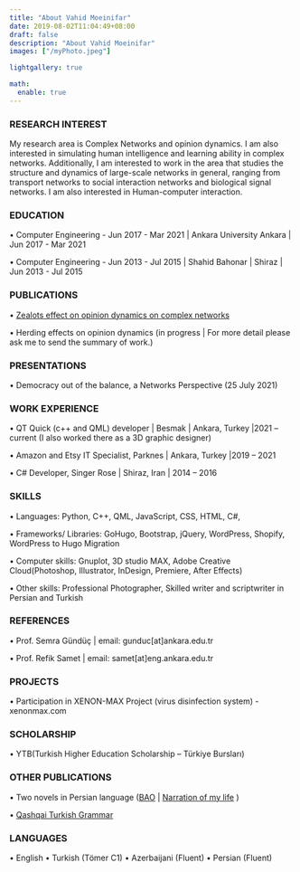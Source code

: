 ```yaml
---
title: "About Vahid Moeinifar"
date: 2019-08-02T11:04:49+08:00
draft: false
description: "About Vahid Moeinifar"
images: ["/myPhoto.jpeg"]

lightgallery: true

math:
  enable: true
---
```

### RESEARCH INTEREST
My research area is Complex Networks and opinion dynamics. I am also interested in simulating human intelligence and learning ability in complex networks. Additionally, I am interested to work in the area that studies the structure and dynamics of large-scale networks in general, ranging from transport networks to social interaction networks and biological signal networks. I am also interested in Human-computer interaction.

### EDUCATION
•	Computer Engineering - Jun 2017 - Mar 2021 |  Ankara University Ankara | Jun 2017 - Mar 2021

•	Computer Engineering - Jun 2013 - Jul 2015 | Shahid Bahonar | 
Shiraz  | Jun 2013 - Jul 2015
			

### PUBLICATIONS

• [Zealots effect on opinion dynamics on complex networks  ](https://doi.org/10.23939/mmc2021.02.203)

• Herding effects on opinion dynamics (in progress | For more detail please ask me to send the summary of work.)

### PRESENTATIONS

•	Democracy out of the balance, a Networks Perspective (25 July 2021)

### WORK EXPERIENCE

•	QT Quick (c++ and QML) developer | Besmak  | Ankara, Turkey |2021 – current (I also worked there as a 3D  graphic designer)

•	Amazon and Etsy IT Specialist, Parknes  | Ankara, Turkey  |2019 – 2021

•	C# Developer, Singer Rose  |  Shiraz, Iran | 2014 – 2016

### SKILLS

• Languages: Python, C++, QML, JavaScript, CSS, HTML, C#, 

• Frameworks/ Libraries: GoHugo, Bootstrap, jQuery, WordPress, Shopify, WordPress to Hugo Migration

• Computer skills: Gnuplot, 3D studio MAX, Adobe Creative Cloud(Photoshop, Illustrator, InDesign, Premiere, After Effects)

• Other skills: Professional Photographer, Skilled writer and scriptwriter in Persian and Turkish

### REFERENCES
•	Prof. Semra Gündüç  |  email: gunduc[at]ankara.edu.tr  

•	Prof. Refik Samet       |  email: samet[at]eng.ankara.edu.tr

### PROJECTS

•	Participation in XENON-MAX Project (virus disinfection system) - xenonmax.com

### SCHOLARSHIP

•	YTB(Turkish Higher Education Scholarship – Türkiye Bursları)



### OTHER PUBLICATIONS

•	Two novels in Persian language ([BAO](https://www.ketabrah.ir/%DA%A9%D8%AA%D8%A7%D8%A8-%D8%A8%D8%A7%D8%A6%D9%88/book/41661) | [Narration of my life](https://www.ketabrah.ir/%DA%A9%D8%AA%D8%A7%D8%A8-%D8%B4%D8%B1%D8%AD-%D8%B2%D9%86%D8%AF%DA%AF%DB%8C-%D9%85%D9%86/book/52056) )

•	[Qashqai Turkish Grammar](https://www.ketabrah.ir/%DA%A9%D8%AA%D8%A7%D8%A8-%DA%AF%D8%B1%D8%A7%D9%85%D8%B1-%D8%B2%D8%A8%D8%A7%D9%86-%D8%AA%D8%B1%DA%A9%DB%8C-%D9%82%D8%B4%D9%82%D8%A7%DB%8C%DB%8C/book/41662)

### LANGUAGES

•	English
•	Turkish (Tömer C1)
•	Azerbaijani (Fluent)
•	Persian (Fluent)

